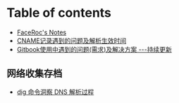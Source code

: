 # Table of contents

* [FaceRoc's Notes](README.md)
* [CNAME记录遇到的问题及解析生效时间](cname-ji-lu-yu-dao-de-wen-ti-ji-jie-xi-sheng-xiao-shi-jian.md)
* [Gitbook使用中遇到的问题\(需求\)及解决方案 ---持续更新](gitbook-shi-yong-zhong-yu-dao-de-wen-ti-xu-qiu-ji-jie-jue-fang-an.md)

## 网络收集存档

* [dig 命令洞察 DNS 解析过程](wang-luo-shou-ji-cun-dang/dig-ming-ling-dong-cha-dns-jie-xi-guo-cheng.md)

